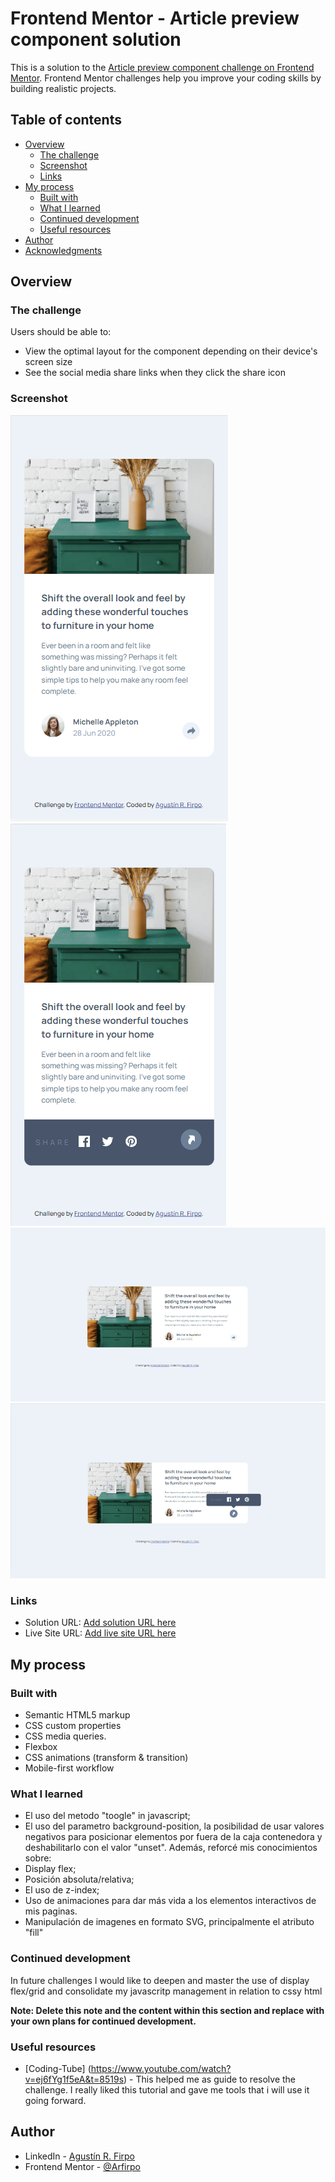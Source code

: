 # Frontend Mentor - Article preview component solution

This is a solution to the [Article preview component challenge on Frontend Mentor](https://www.frontendmentor.io/challenges/article-preview-component-dYBN_pYFT). Frontend Mentor challenges help you improve your coding skills by building realistic projects.

## Table of contents

- [Overview](#overview)
  - [The challenge](#the-challenge)
  - [Screenshot](#screenshot)
  - [Links](#links)
- [My process](#my-process)
  - [Built with](#built-with)
  - [What I learned](#what-i-learned)
  - [Continued development](#continued-development)
  - [Useful resources](#useful-resources)
- [Author](#author)
- [Acknowledgments](#acknowledgments)

## Overview

### The challenge

Users should be able to:

- View the optimal layout for the component depending on their device's screen size
- See the social media share links when they click the share icon

### Screenshot

![Mobile Design](./src/mobile-design.PNG)
![Mobile Design - Active State](./src/mobile-design-active.PNG)
![Desktop Design](./src/desktop-design.PNG)
![Desktop Design - Activate State](./src/desktop-design-active.PNG)

### Links

- Solution URL: [Add solution URL here](https://your-solution-url.com)
- Live Site URL: [Add live site URL here](https://your-live-site-url.com)

## My process

### Built with

- Semantic HTML5 markup
- CSS custom properties
- CSS media queries.
- Flexbox
- CSS animations (transform & transition)
- Mobile-first workflow

### What I learned

- El uso del metodo "toogle" in javascript;
- El uso del parametro background-position, la posibilidad de usar valores negativos para posicionar elementos por fuera de la caja contenedora y deshabilitarlo con el valor "unset".
Además, reforcé mis conocimientos sobre:
- Display flex;
- Posición absoluta/relativa;
- El uso de z-index;
- Uso de animaciones para dar más vida a los elementos interactivos de mis paginas.
- Manipulación de imagenes en formato SVG, principalmente el atributo "fill"

### Continued development

In future challenges I would like to deepen and master the use of display flex/grid and consolidate my javascritp management in relation to cssy html

**Note: Delete this note and the content within this section and replace with your own plans for continued development.**

### Useful resources

- [Coding-Tube] (https://www.youtube.com/watch?v=ej6fYg1f5eA&t=8519s) - This helped me as guide to resolve the challenge. I really liked this tutorial and gave me tools that i will use it going forward.


## Author

- LinkedIn - [Agustín R. Firpo](https://www.linkedin.com/in/agustin-rodrigo-firpo-0aa86697/)
- Frontend Mentor - [@Arfirpo](https://www.frontendmentor.io/profile/Arfirpoe)


